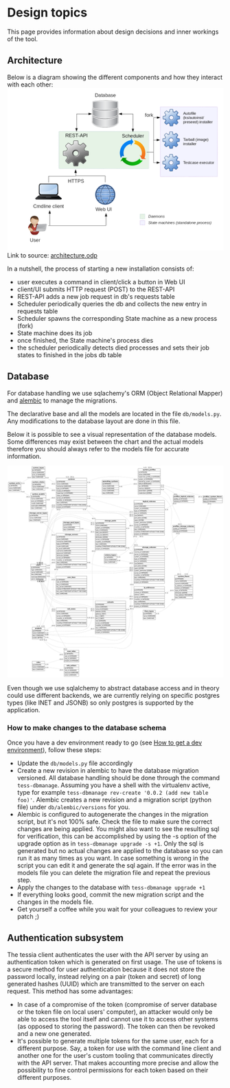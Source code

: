 <!--
Copyright 2017 IBM Corp.

Licensed under the Apache License, Version 2.0 (the "License");
you may not use this file except in compliance with the License.
You may obtain a copy of the License at

   http://www.apache.org/licenses/LICENSE-2.0

Unless required by applicable law or agreed to in writing, software
distributed under the License is distributed on an "AS IS" BASIS,
WITHOUT WARRANTIES OR CONDITIONS OF ANY KIND, either express or implied.
See the License for the specific language governing permissions and
limitations under the License.
-->
# Design topics

This page provides information about design decisions and inner workings of the tool.

## Architecture

Below is a diagram showing the different components and how they interact with each other:
![Architecture diagram](../img/architecture.png)
Link to source: [architecture.odp](architecture.odp)

In a nutshell, the process of starting a new installation consists of:

- user executes a command in client/click a button in Web UI
- client/UI submits HTTP request (POST) to the REST-API
- REST-API adds a new job request in db's requests table
- Scheduler periodically queries the db and collects the new entry in requests table
- Scheduler spawns the corresponding State machine as a new process (fork)
- State machine does its job
- once finished, the State machine's process dies
- the scheduler periodically detects died processes and sets their job states to finished in the jobs db table

## Database

For database handling we use sqlachemy's ORM (Object Relational Mapper) and [alembic](http://alembic.zzzcomputing.com/en/latest/tutorial.html) to manage the migrations.

The declarative base and all the models are located in the file `db/models.py`. Any modifications to the database layout are done in this file.

Below it is possible to see a visual representation of the database models. Some differences may exist between the chart and the actual models therefore you should always refer to the models file for accurate information.

![Database diagram](../img/db_diagram.png)

Even though we use sqlalchemy to abstract database access and in theory could use different backends, we are currently relying on specific postgres types (like INET and JSONB) so only postgres is supported by the application.

### How to make changes to the database schema

Once you have a dev environment ready to go (see [How to get a dev environment](dev_env.md)), follow these steps:

- Update the `db/models.py` file accordingly
- Create a new revision in alembic to have the database migration versioned. All database handling should be done through the command `tess-dbmanage`.
  Assuming you have a shell with the virtualenv active, type for example `tess-dbmanage rev-create '0.0.2 (add new table foo)'`.
  Alembic creates a new revision and a migration script (python file) under `db/alembic/versions` for you.
- Alembic is configured to autogenerate the changes in the migration script, but it's not 100% safe. Check the file to make sure the correct changes are being applied.
  You might also want to see the resulting sql for verification, this can be accomplished by using the -s option of the upgrade option as in `tess-dbmanage upgrade -s +1`.
  Only the sql is generated but no actual changes are applied to the database so you can run it as many times as you want.
  In case something is wrong in the script you can edit it and generate the sql again. If the error was in the models file you can delete the migration file and repeat the previous step.
- Apply the changes to the database with `tess-dbmanage upgrade +1`
- If everything looks good, commit the new migration script and the changes in the models file.
- Get yourself a coffee while you wait for your colleagues to review your patch ;)

## Authentication subsystem

The tessia client authenticates the user with the API server by using an authentication token which is generated on first usage.
The use of tokens is a secure method for user authentication because it does not store the password locally, instead relying on a pair (token and secret) of long
generated hashes (UUID) which are transmitted to the server on each request. This method has some advantages:

* In case of a compromise of the token (compromise of server database or the token file on local users' computer), an attacker would only be able
to access the tool itself and cannot use it to access other systems (as opposed to storing the password). The token can then be revoked and a new one
generated.
* It's possible to generate multiple tokens for the same user, each for a different purpose. Say, a token for use with the command line client
and another one for the user's custom tooling that communicates directly with the API server. That makes accounting more precise and allow the possibility
to fine control permissions for each token based on their different purposes.
